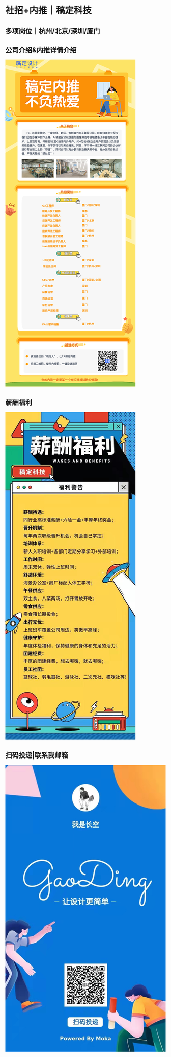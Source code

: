 # 社招+内推｜稿定科技

## 多项岗位｜杭州/北京/深圳/厦门

## 公司介绍&内推详情介绍
![](./内推海报.jpg)

## 薪酬福利

![WechatIMG5](./WechatIMG5.jpeg)

## 扫码投递|联系我邮箱

![WechatIMG8](./WechatIMG8.jpeg)


